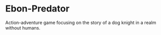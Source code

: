 # Ebon-Predator
Action-adventure game focusing on the story of a dog knight in a realm without humans.
